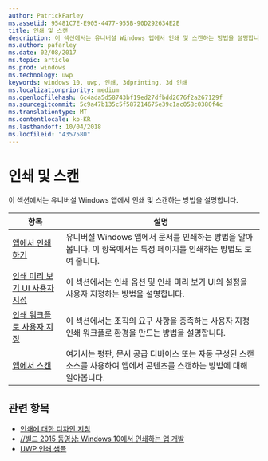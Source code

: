 ```yaml
---
author: PatrickFarley
ms.assetid: 95481C7E-E905-4477-955B-90D292634E2E
title: 인쇄 및 스캔
description: 이 섹션에서는 유니버설 Windows 앱에서 인쇄 및 스캔하는 방법을 설명합니다.
ms.author: pafarley
ms.date: 02/08/2017
ms.topic: article
ms.prod: windows
ms.technology: uwp
keywords: windows 10, uwp, 인쇄, 3dprinting, 3d 인쇄
ms.localizationpriority: medium
ms.openlocfilehash: 6c4ada5d58743bf19ed27dfbdd2676f2a267129f
ms.sourcegitcommit: 5c9a47b135c5f587214675e39c1ac058c0380f4c
ms.translationtype: MT
ms.contentlocale: ko-KR
ms.lasthandoff: 10/04/2018
ms.locfileid: "4357580"
---
```

# <a name="printing-and-scanning"></a>인쇄 및 스캔


이 섹션에서는 유니버설 Windows 앱에서 인쇄 및 스캔하는 방법을 설명합니다.

| 항목 | 설명 | 
|-------|-------------|
| [앱에서 인쇄하기](print-from-your-app.md) | 유니버설 Windows 앱에서 문서를 인쇄하는 방법을 알아봅니다. 이 항목에서는 특정 페이지를 인쇄하는 방법도 보여 줍니다. |
| [인쇄 미리 보기 UI 사용자 지정](customize-the-print-preview-ui.md) | 이 섹션에서는 인쇄 옵션 및 인쇄 미리 보기 UI의 설정을 사용자 지정하는 방법을 설명합니다. |
| [인쇄 워크플로 사용자 지정](print-workflow-customize.md) | 이 섹션에서는 조직의 요구 사항을 충족하는 사용자 지정 인쇄 워크플로 환경을 만드는 방법을 설명합니다.  |
| [앱에서 스캔](scan-from-your-app.md) | 여기서는 평판, 문서 공급 디바이스 또는 자동 구성된 스캔 소스를 사용하여 앱에서 콘텐츠를 스캔하는 방법에 대해 알아봅니다.|

## <a name="related-topics"></a>관련 항목

* [인쇄에 대한 디자인 지침](https://msdn.microsoft.com/library/windows/apps/Hh868178)
* [//빌드 2015 동영상: Windows 10에서 인쇄하는 앱 개발](https://channel9.msdn.com/Events/Build/2015/2-94)
* [UWP 인쇄 샘플](http://go.microsoft.com/fwlink/p/?LinkId=619984)
 

